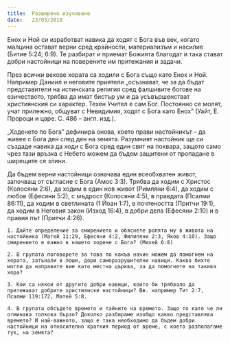 ```yaml
---
title:  Разширено изучаване
date:   23/03/2018
---
```


Енох и Ной си изработват навика да ходят с Бога във век, когато малцина остават верни сред крайности, материализъм и насилие (Битие 5:24; 6:9). Те разбират и приемат Божията благодат и така стават добри настойници на поверените им притежания и задачи.

През всички векове хората са ходили с Бога също като Енох и Ной. Например Даниил и неговите приятели „осъзнават, че за да бъдат представители на истинската религия сред фалшивите богове на езичеството, трябва да имат бистър ум и да усъвършенстват християнския си характер. Техен Учител е сам Бог. Постоянно се молят, учат прилежно, общуват с Невидимия, ходят с Бога като Енох” (Уайт, Е. Пророци и царе. С. 486 – англ. изд.).

„Ходенето по Бога” дефинира онова, което прави настойникът – да живее с Бога ден след ден на земята. Разумният настойник ще си създаде навика да ходи с Бога сред един свят на поквара, защото само чрез тази връзка с Небето можем да бъдем защитени от пропадане в ширещите се злини.

Да бъдем верни настойници означава един всеобхватен живот, започващ от съгласие с Бога (Амос 3:3). Трябва да ходим с Христос (Колосяни 2:6), да ходим в един нов живот (Римляни 6:4), да ходим с любов (Ефесяни 5:2), с мъдрост (Колосяни 4:5), в правдата (Псалми 86:11), да ходим в светлината (1 Йоан 1:7), в почтеността (Притчи 19:1), да ходим в Неговия закон (Изход 16:4), в добри дела (Ефесяни 2:10) и в правия път (Притчи 4:26).

`1. Дайте определение за смирението и обяснете ролята му в живота на настойника (Матей 11:29, Ефесяни 4:2, Филипяни 2:3, Яков 4:10). Защо смирението е важно в нашето ходене с Бога? (Михей 6:8)`

`2. В групата поговорете за това по какъв начин можем да помогнем на хората, затънали в лоши, дори саморазрушителни навици. Какво бихте могли да направите вие като местна църква, за да помогнете на такива хора?`

`3. Кои са някои от другите добри навици, които би трябвало да притежават добрите християнски настойници? Вж. например Тит 2:7, Псалми 119:172, Матей 5:8.`

`4. В групата обсъдете времето и тайните на времето. Защо то като че ли отминава толкова бързо? Доколко разбираме изобщо какво представлява времето? И най-важното, защо е така необходимо да бъдем добри настойници на относително краткия период от време, с което разполагаме тук, на земята?`